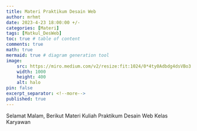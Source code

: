 ```yaml
---
title: Materi Praktikum Desain Web
author: mrhmt
date: 2023-4-23 18:00:00 +/-
categories: [Materi]
tags: [Matkul_DesWeb]
toc: true # table of content
comments: true 
math: true
mermaid: true # diagram generation tool
image:
    src: https://miro.medium.com/v2/resize:fit:1024/0*4ty0Adbdg4dsVBo3.png
    width: 1000 
    height: 400
    alt: halo
pin: false
excerpt_separator: <!--more-->
published: true
---
```


Selamat Malam, Berikut Materi Kuliah Praktikum Desain Web Kelas Karyawan